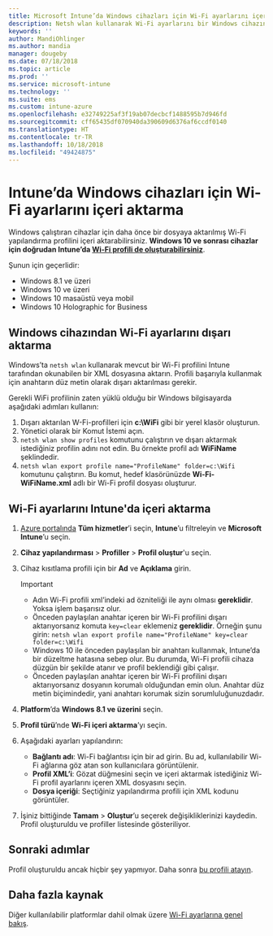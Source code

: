 ```yaml
---
title: Microsoft Intune’da Windows cihazları için Wi-Fi ayarlarını içeri aktarma - Azure | Microsoft Docs
description: Netsh wlan kullanarak Wi-Fi ayarlarını bir Windows cihazından dışarı aktarın. Ardından, Windows 8.1, Windows 10 ve Windows Holographic for Business çalıştıran cihazlara Wi-Fi profili oluşturmak için bu dosyayı Intune’da içeri aktarın.
keywords: ''
author: MandiOhlinger
ms.author: mandia
manager: dougeby
ms.date: 07/18/2018
ms.topic: article
ms.prod: ''
ms.service: microsoft-intune
ms.technology: ''
ms.suite: ems
ms.custom: intune-azure
ms.openlocfilehash: e32749225af3f19ab07decbcf1488595b7d946fd
ms.sourcegitcommit: cff65435df070940da390609d6376af6ccdf0140
ms.translationtype: HT
ms.contentlocale: tr-TR
ms.lasthandoff: 10/18/2018
ms.locfileid: "49424875"
---
```

# <a name="import-wi-fi-settings-for-windows-devices-in-intune"></a>Intune’da Windows cihazları için Wi-Fi ayarlarını içeri aktarma

Windows çalıştıran cihazlar için daha önce bir dosyaya aktarılmış Wi-Fi yapılandırma profilini içeri aktarabilirsiniz. **Windows 10 ve sonrası cihazlar için doğrudan Intune’da [Wi-Fi profili de oluşturabilirsiniz](wi-fi-settings-windows.md)**.

Şunun için geçerlidir:  
- Windows 8.1 ve üzeri
- Windows 10 ve üzeri
- Windows 10 masaüstü veya mobil
- Windows 10 Holographic for Business

## <a name="export-wi-fi-settings-from-a-windows-device"></a>Windows cihazından Wi-Fi ayarlarını dışarı aktarma

Windows’ta `netsh wlan` kullanarak mevcut bir Wi-Fi profilini Intune tarafından okunabilen bir XML dosyasına aktarın. Profili başarıyla kullanmak için anahtarın düz metin olarak dışarı aktarılması gerekir.

Gerekli WiFi profilinin zaten yüklü olduğu bir Windows bilgisayarda aşağıdaki adımları kullanın:

1. Dışarı aktarılan W-Fi-profilleri için **c:\WiFi** gibi bir yerel klasör oluşturun.
2. Yönetici olarak bir Komut İstemi açın.
3. `netsh wlan show profiles` komutunu çalıştırın ve dışarı aktarmak istediğiniz profilin adını not edin. Bu örnekte profil adı **WiFiName** şeklindedir.
4. `netsh wlan export profile name="ProfileName" folder=c:\Wifi` komutunu çalıştırın. Bu komut, hedef klasörünüzde **Wi-Fi-WiFiName.xml** adlı bir Wi-Fi profil dosyası oluşturur.

## <a name="import-the-wi-fi-settings-into-intune"></a>Wi-Fi ayarlarını Intune'da içeri aktarma

1. [Azure portalında](https://portal.azure.com) **Tüm hizmetler**’i seçin, **Intune**’u filtreleyin ve **Microsoft Intune**’u seçin.
2. **Cihaz yapılandırması** > **Profiller** > **Profil oluştur**'u seçin.
3. Cihaz kısıtlama profili için bir **Ad** ve **Açıklama** girin.

    > [!IMPORTANT]
    > - Adın Wi-Fi profili xml’indeki ad özniteliği ile aynı olması **gereklidir**. Yoksa işlem başarısız olur.
    > - Önceden paylaşılan anahtar içeren bir Wi-Fi profilini dışarı aktarıyorsanız komuta `key=clear` eklemeniz **gereklidir**. Örneğin şunu girin: `netsh wlan export profile name="ProfileName" key=clear folder=c:\Wifi`
    > - Windows 10 ile önceden paylaşılan bir anahtarı kullanmak, Intune’da bir düzeltme hatasına sebep olur. Bu durumda, Wi-Fi profili cihaza düzgün bir şekilde atanır ve profil beklendiği gibi çalışır.
    > - Önceden paylaşılan anahtar içeren bir Wi-Fi profilini dışarı aktarıyorsanız dosyanın korumalı olduğundan emin olun. Anahtar düz metin biçimindedir, yani anahtarı korumak sizin sorumluluğunuzdadır.

4. **Platform**’da **Windows 8.1 ve üzerini** seçin.
5. **Profil türü**’nde **Wi-Fi içeri aktarma**’yı seçin.
6. Aşağıdaki ayarları yapılandırın:
    - **Bağlantı adı**: Wi-Fi bağlantısı için bir ad girin. Bu ad, kullanılabilir Wi-Fi ağlarına göz atan son kullanıcılara görüntülenir.
    - **Profil XML’i**: Gözat düğmesini seçin ve içeri aktarmak istediğiniz Wi-Fi profil ayarlarını içeren XML dosyasını seçin.
    - **Dosya içeriği**: Seçtiğiniz yapılandırma profili için XML kodunu görüntüler.
7. İşiniz bittiğinde **Tamam** > **Oluştur**’u seçerek değişikliklerinizi kaydedin. Profil oluşturuldu ve profiller listesinde gösteriliyor.

## <a name="next-steps"></a>Sonraki adımlar

Profil oluşturuldu ancak hiçbir şey yapmıyor. Daha sonra [bu profili atayın](device-profile-assign.md).

## <a name="more-resources"></a>Daha fazla kaynak

Diğer kullanılabilir platformlar dahil olmak üzere [Wi-Fi ayarlarına genel bakış](wi-fi-settings-configure.md).